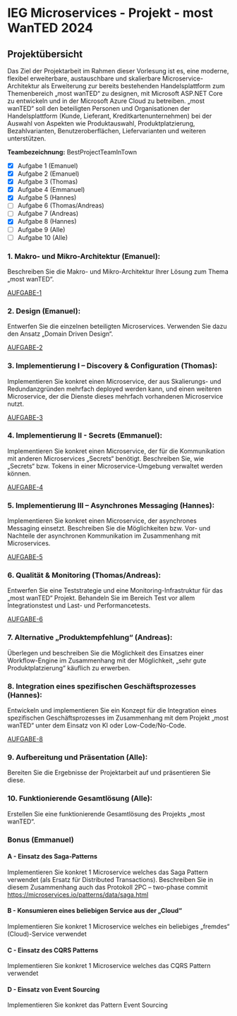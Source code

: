# IEG Microservices - Projekt - most WanTED 2024

## Projektübersicht

Das Ziel der Projektarbeit im Rahmen dieser Vorlesung ist es, eine moderne, flexibel erweiterbare, austauschbare und skalierbare Microservice-Architektur als Erweiterung zur bereits bestehenden Handelsplattform zum Themenbereich „most wanTED“ zu designen, mit Microsoft ASP.NET Core zu entwickeln und in der Microsoft Azure Cloud zu betreiben. „most wanTED“ soll den beteiligten Personen und Organisationen der Handelsplattform (Kunde, Lieferant, Kreditkartenunternehmen) bei der Auswahl von Aspekten wie Produktauswahl, Produktplatzierung, Bezahlvarianten, Benutzeroberflächen, Liefervarianten und weiteren unterstützen.

**Teambezeichnung:** BestProjectTeamInTown

- [x] Aufgabe 1 (Emanuel)
- [x] Aufgabe 2 (Emanuel)
- [x] Aufgabe 3 (Thomas)
- [x] Aufgabe 4 (Emmanuel)
- [x] Aufgabe 5 (Hannes)
- [ ] Aufgabe 6 (Thomas/Andreas)
- [ ] Aufgabe 7 (Andreas)
- [x] Aufgabe 8 (Hannes)
- [ ] Aufgabe 9 (Alle)
- [ ] Aufgabe 10 (Alle)

### 1. Makro- und Mikro-Architektur (Emanuel):
Beschreiben Sie die Makro- und Mikro-Architektur Ihrer Lösung zum Thema „most wanTED“.

[AUFGABE-1](Doku/Projekt/1.md)

### 2. Design (Emanuel):
Entwerfen Sie die einzelnen beteiligten Microservices. Verwenden Sie dazu den Ansatz „Domain Driven Design“.

[AUFGABE-2](Doku/Projekt/2.md)

### 3. Implementierung I – Discovery & Configuration (Thomas):
Implementieren Sie konkret einen Microservice, der aus Skalierungs- und Redundanzgründen mehrfach deployed werden kann, und einen weiteren Microservice, der die Dienste dieses mehrfach vorhandenen Microservice nutzt.

[AUFGABE-3](Doku/Projekt/3.md)

### 4. Implementierung II - Secrets (Emmanuel):
Implementieren Sie konkret einen Microservice, der für die Kommunikation mit anderen Microservices „Secrets“ benötigt. Beschreiben Sie, wie „Secrets“ bzw. Tokens in einer Microservice-Umgebung verwaltet werden können.

[AUFGABE-4](Doku/Projekt/4.md)

### 5. Implementierung III – Asynchrones Messaging (Hannes):
Implementieren Sie konkret einen Microservice, der asynchrones Messaging einsetzt. Beschreiben Sie die Möglichkeiten bzw. Vor- und Nachteile der asynchronen Kommunikation im Zusammenhang mit Microservices.

[AUFGABE-5](Doku/Projekt/5.md)

### 6. Qualität & Monitoring (Thomas/Andreas):
Entwerfen Sie eine Teststrategie und eine Monitoring-Infrastruktur für das „most wanTED“ Projekt. Behandeln Sie im Bereich Test vor allem Integrationstest und Last- und Performancetests.

[AUFGABE-6](Doku/Projekt/6.md)

### 7. Alternative „Produktempfehlung“ (Andreas):
Überlegen und beschreiben Sie die Möglichkeit des Einsatzes einer Workflow-Engine im Zusammenhang mit der Möglichkeit, „sehr gute Produktplatzierung“ käuflich zu erwerben.

### 8. Integration eines spezifischen Geschäftsprozesses (Hannes):
Entwickeln und implementieren Sie ein Konzept für die Integration eines spezifischen Geschäftsprozesses im Zusammenhang mit dem Projekt „most wanTED“ unter dem Einsatz von KI oder Low-Code/No-Code.

[AUFGABE-8](Doku/Projekt/8.md)

### 9. Aufbereitung und Präsentation (Alle):
Bereiten Sie die Ergebnisse der Projektarbeit auf und präsentieren Sie diese.

### 10. Funktionierende Gesamtlösung (Alle):
Erstellen Sie eine funktionierende Gesamtlösung des Projekts „most wanTED“.

### Bonus (Emmanuel)
#### A - Einsatz des Saga-Patterns
Implementieren Sie konkret 1 Microservice welches das Saga Pattern verwendet (als Ersatz für Distributed Transactions). Beschreiben Sie in diesem Zusammenhang auch das Protokoll 2PC – two-phase commit
https://microservices.io/patterns/data/saga.html

#### B - Konsumieren eines beliebigen Service aus der „Cloud“ 
Implementieren Sie konkret 1 Microservice welches ein beliebiges „fremdes“ (Cloud)-Service verwendet 

#### C -  Einsatz des CQRS Patterns
Implementieren Sie konkret 1 Microservice welches das CQRS Pattern verwendet 

#### D -  Einsatz von Event Sourcing 
Implementieren Sie konkret das Pattern Event Sourcing 
